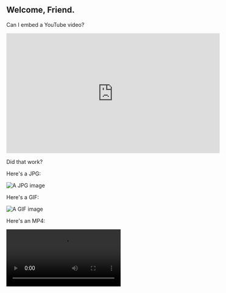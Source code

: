 ## Welcome, Friend.

Can I embed a YouTube video?

<div class="video-container">
  <iframe src="https://www.youtube-nocookie.com/embed/mEi8m55-Zdk?rel=0" height="315" width="560" allowfullscreen="" frameborder="0">
  </iframe>
</div>

Did that work?

Here's a JPG:

![A JPG image](https://brjordan.github.io/media/b.jpg)

Here's a GIF:

![A GIF image](https://brjordan.github.io/media/radioBoxes.gif)

Here's an MP4:

<video src="media/headsplode(hangouts).mp4">

Here's a WEBM:

<video src="media/brodyNodFixLQ4.webm" controls preload>
